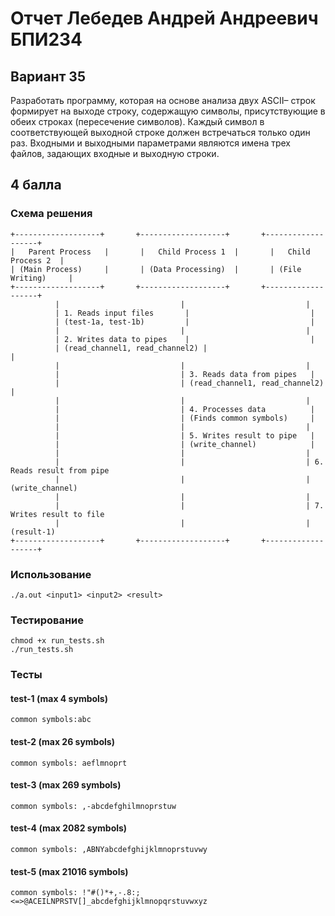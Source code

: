 # Отчет Лебедев Андрей Андреевич БПИ234
## Вариант 35
Разработать программу, которая на основе анализа двух ASCII–
строк формирует на выходе строку, содержащую символы, присутствующие в обеих строках (пересечение символов). Каждый
символ в соответствующей выходной строке должен встречаться
только один раз. Входными и выходными параметрами являются
имена трех файлов, задающих входные и выходную строки.
## 4 балла
### Схема решения
```
+-------------------+       +-------------------+       +-------------------+
|   Parent Process   |       |   Child Process 1  |       |   Child Process 2  |
| (Main Process)     |       | (Data Processing)  |       | (File Writing)     |
+-------------------+       +-------------------+       +-------------------+
          |                           |                           |
          | 1. Reads input files       |                           |
          | (test-1a, test-1b)         |                           |
          |                           |                           |
          | 2. Writes data to pipes    |                           |
          | (read_channel1, read_channel2) |                           |
          |                           |                           |
          |                           | 3. Reads data from pipes   |
          |                           | (read_channel1, read_channel2) |
          |                           |                           |
          |                           | 4. Processes data          |
          |                           | (Finds common symbols)     |
          |                           |                           |
          |                           | 5. Writes result to pipe   |
          |                           | (write_channel)            |
          |                           |                           |
          |                           |                           | 6. Reads result from pipe
          |                           |                           | (write_channel)
          |                           |                           |
          |                           |                           | 7. Writes result to file
          |                           |                           | (result-1)
+-------------------+       +-------------------+       +-------------------+
```
### Использование
```
./a.out <input1> <input2> <result>
```
### Тестирование
```
chmod +x run_tests.sh
./run_tests.sh
```
### Тесты
#### test-1 (max 4 symbols)
```
common symbols:abc
```
#### test-2 (max 26 symbols)
```
common symbols: aeflmnoprt
```
#### test-3 (max 269 symbols)
```
common symbols: ,-abcdefghilmnoprstuw
```
#### test-4 (max 2082 symbols)
```
common symbols: ,ABNYabcdefghijklmnoprstuvwy
```
#### test-5 (max 21016 symbols)
```
common symbols: !"#()*+,-.8:;<=>@ACEILNPRSTV[]_abcdefghijklmnopqrstuvwxyz
```
